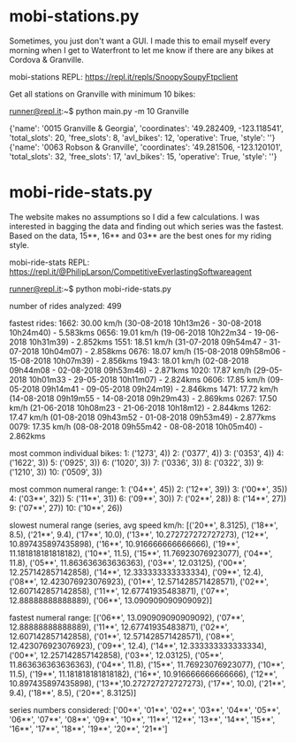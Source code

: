 # mobi-stations.py
Sometimes, you just don't want a GUI. I made this to email myself every morning when I get to Waterfront to let me know if there are any bikes at Cordova & Granville.

mobi-stations REPL: https://repl.it/repls/SnoopySoupyFtpclient

Get all stations on Granville with minimum 10 bikes:

runner@repl.it:~$ python main.py -m 10 Granville

{'name': '0015 Granville & Georgia', 'coordinates': '49.282409, -123.118541', 'total_slots': 20, 'free_slots': 8, 'avl_bikes': 12, 'operative': True, 'style': ''}\
{'name': '0063 Robson & Granville', 'coordinates': '49.281506,  -123.120101', 'total_slots': 32, 'free_slots': 17, 'avl_bikes': 15, 'operative': True, 'style': ''}

# mobi-ride-stats.py
The website makes no assumptions so I did a few calculations. I was interested in bagging the data and finding out which series was the fastest. Based on the data, 15**, 16** and 03** are the best ones for my riding style.

mobi-ride-stats REPL: https://repl.it/@PhilipLarson/CompetitiveEverlastingSoftwareagent

runner@repl.it:~$ python mobi-ride-stats.py

number of rides analyzed: 499

fastest rides:
1662: 30.00 km/h   (30-08-2018 10h13m26 - 30-08-2018 10h24m40) - 5.583kms
0656: 19.01 km/h   (19-06-2018 10h22m34 - 19-06-2018 10h31m39) - 2.852kms
1551: 18.51 km/h   (31-07-2018 09h54m47 - 31-07-2018 10h04m07) - 2.858kms
0676: 18.07 km/h   (15-08-2018 09h58m06 - 15-08-2018 10h07m39) - 2.856kms
1943: 18.01 km/h   (02-08-2018 09h44m08 - 02-08-2018 09h53m46) - 2.871kms
1020: 17.87 km/h   (29-05-2018 10h01m33 - 29-05-2018 10h11m07) - 2.824kms
0606: 17.85 km/h   (09-05-2018 09h14m41 - 09-05-2018 09h24m19) - 2.846kms
1471: 17.72 km/h   (14-08-2018 09h19m55 - 14-08-2018 09h29m43) - 2.869kms
0267: 17.50 km/h   (21-06-2018 10h08m23 - 21-06-2018 10h18m12) - 2.844kms
1262: 17.47 km/h   (01-08-2018 09h43m52 - 01-08-2018 09h53m49) - 2.877kms
0079: 17.35 km/h   (08-08-2018 09h55m42 - 08-08-2018 10h05m40) - 2.862kms

most common individual bikes:
1: ('1273', 4))
2: ('0377', 4))
3: ('0353', 4))
4: ('1622', 3))
5: ('0925', 3))
6: ('1020', 3))
7: ('0336', 3))
8: ('0322', 3))
9: ('1210', 3))
10: ('0509', 3))

most common numeral range:
1: ('04**', 45))
2: ('12**', 39))
3: ('00**', 35))
4: ('03**', 32))
5: ('11**', 31))
6: ('09**', 30))
7: ('02**', 28))
8: ('14**', 27))
9: ('07**', 27))
10: ('10**', 26))

slowest numeral range (series, avg speed km/h:
[('20**', 8.3125), ('18**', 8.5), ('21**', 9.4), ('17**', 10.0), ('13**', 10.272727272727273), ('12**', 10.897435897435898), ('16**', 10.916666666666666), ('19**', 11.181818181818182), ('10**', 11.5), ('15**', 11.76923076923077), ('04**', 11.8), ('05**', 11.863636363636363), ('03**', 12.03125), ('00**', 12.257142857142858), ('14**', 12.333333333333334), ('09**', 12.4),('08**', 12.423076923076923), ('01**', 12.571428571428571), ('02**', 12.607142857142858), ('11**', 12.67741935483871), ('07**', 12.88888888888889), ('06**', 13.090909090909092)]

fastest numeral range:
[('06**', 13.090909090909092), ('07**', 12.88888888888889), ('11**', 12.67741935483871), ('02**', 12.607142857142858), ('01**', 12.571428571428571), ('08**', 12.423076923076923), ('09**', 12.4), ('14**', 12.333333333333334), ('00**', 12.257142857142858), ('03**', 12.03125), ('05**', 11.863636363636363), ('04**', 11.8), ('15**', 11.76923076923077), ('10**', 11.5), ('19**', 11.181818181818182), ('16**', 10.916666666666666), ('12**', 10.897435897435898), ('13**',10.272727272727273), ('17**', 10.0), ('21**', 9.4), ('18**', 8.5), ('20**', 8.3125)]

series numbers considered:
['00**', '01**', '02**', '03**', '04**', '05**', '06**', '07**', '08**', '09**', '10**', '11**', '12**', '13**', '14**', '15**', '16**', '17**', '18**', '19**', '20**', '21**']
